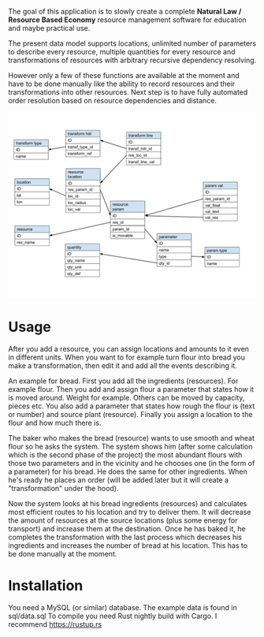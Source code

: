 The goal of this application is to slowly create a complete **Natural Law / Resource Based Economy** resource management software for education and maybe practical use.

The present data model supports locations, unlimited number of parameters to describe every resource, multiple quantities for every resource and transformations of resources with arbitrary recursive dependency resolving.

However only a few of these functions are available at the moment and have to be done manually like the ability to record resources and their transformations into other resources.
Next step is to have fully automated order resolution based on resource dependencies and distance.

![Current database model](model.png)

# Usage
After you add a resource, you can assign locations and amounts to it even in different units. When you want to for example turn flour into bread you make a transformation, then edit it and add all the events describing it.

An example for bread. First you add all the ingredients (resources). For example flour. Then you add and assign flour a parameter that states how it is moved around. Weight for example. Others can be moved by capacity, pieces etc. You also add a parameter that states how rough the flour is (text or number) and source plant (resource). Finally you assign a location to the flour and how much there is.

The baker who makes the bread (resource) wants to use smooth and wheat flour so he asks the system. The system shows him (after some calculation which is the second phase of the project) the most abundant flours with those two parameters and in the vicinity and he chooses one (in the form of a parameter) for his bread. He does the same for other ingredients. When he's ready he places an order (will be added later but it will create a "transformation" under the hood).

Now the system looks at his bread ingredients (resources) and calculates most efficient routes to his location and try to deliver them. It will decrease the amount of resources at the source locations (plus some energy for transport) and increase them at the destination. Once he has baked it, he completes the transformation with the last process which decreases his ingredients and increases the  number of bread at his location. This has to be done manually at the moment.

# Installation
You need a MySQL (or similar) database. The example data is found in sql/data.sql
To compile you need Rust nightly build with Cargo. I recommend https://rustup.rs